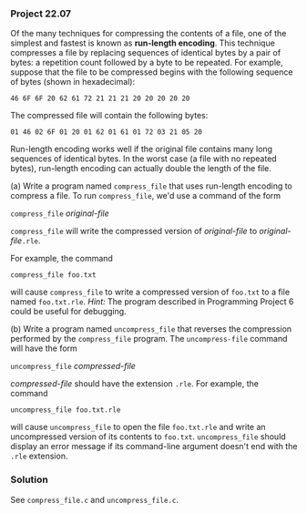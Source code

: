 ### Project 22.07

Of the many techniques for compressing the contents of a file, one of the
simplest and fastest is known as **run-length encoding**. This technique
compresses a file by replacing sequences of identical bytes by a pair of bytes:
a repetition count followed by a byte to be repeated. For example, suppose that
the file to be compressed begins with the following sequence of bytes (shown in
hexadecimal):

```
46 6F 6F 20 62 61 72 21 21 21 20 20 20 20 20
```

The compressed file will contain the following bytes:

```
01 46 02 6F 01 20 01 62 01 61 01 72 03 21 05 20
```

Run-length encoding works well if the original file contains many long sequences
of identical bytes. In the worst case (a file with no repeated bytes),
run-length encoding can actually double the length of the file.

(a) Write a program named `compress_file` that uses run-length encoding to
compress a file. To run `compress_file`, we'd use a command of the form

`compress_file` *original-file*

`compress_file` will write the compressed version of *original-file* to
*original-file*`.rle`.

For example, the command

```
compress_file foo.txt
```

will cause `compress_file` to write a compressed version of `foo.txt` to a file
named `foo.txt.rle`. *Hint:* The program described in Programming Project 6
could be useful for debugging.

(b) Write a program named `uncompress_file` that reverses the compression
performed by the `compress_file` program. The `uncompress-file` command will
have the form

`uncompress_file` *compressed-file*

*compressed-file* should have the extension `.rle`. For example, the command

`uncompress_file foo.txt.rle`

will cause `uncompress_file` to open the file `foo.txt.rle` and write an
uncompressed version of its contents to `foo.txt`. `uncompress_file` should
display an error message if its command-line argument doesn't end with the
`.rle` extension.

### Solution

See `compress_file.c` and `uncompress_file.c`.
